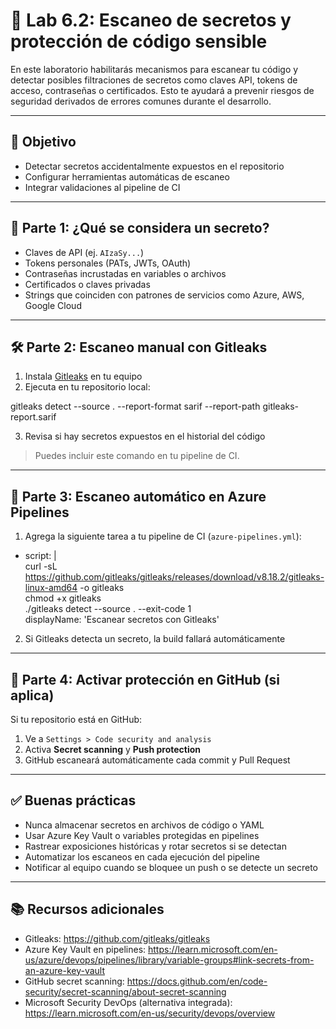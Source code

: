 # 🧪 Lab 6.2: Escaneo de secretos y protección de código sensible

En este laboratorio habilitarás mecanismos para escanear tu código y detectar posibles filtraciones de secretos como claves API, tokens de acceso, contraseñas o certificados. Esto te ayudará a prevenir riesgos de seguridad derivados de errores comunes durante el desarrollo.

---

## 🎯 Objetivo

- Detectar secretos accidentalmente expuestos en el repositorio  
- Configurar herramientas automáticas de escaneo  
- Integrar validaciones al pipeline de CI  

---

## 🧠 Parte 1: ¿Qué se considera un secreto?

- Claves de API (ej. `AIzaSy...`)  
- Tokens personales (PATs, JWTs, OAuth)  
- Contraseñas incrustadas en variables o archivos  
- Certificados o claves privadas  
- Strings que coinciden con patrones de servicios como Azure, AWS, Google Cloud

---

## 🛠️ Parte 2: Escaneo manual con Gitleaks

1. Instala [Gitleaks](https://github.com/gitleaks/gitleaks) en tu equipo  
2. Ejecuta en tu repositorio local:

gitleaks detect --source . --report-format sarif --report-path gitleaks-report.sarif

3. Revisa si hay secretos expuestos en el historial del código

> Puedes incluir este comando en tu pipeline de CI.

---

## 🔄 Parte 3: Escaneo automático en Azure Pipelines

1. Agrega la siguiente tarea a tu pipeline de CI (`azure-pipelines.yml`):

- script: |  
    curl -sL https://github.com/gitleaks/gitleaks/releases/download/v8.18.2/gitleaks-linux-amd64 -o gitleaks  
    chmod +x gitleaks  
    ./gitleaks detect --source . --exit-code 1  
  displayName: 'Escanear secretos con Gitleaks'

2. Si Gitleaks detecta un secreto, la build fallará automáticamente

---

## 🔐 Parte 4: Activar protección en GitHub (si aplica)

Si tu repositorio está en GitHub:

1. Ve a `Settings > Code security and analysis`  
2. Activa **Secret scanning** y **Push protection**  
3. GitHub escaneará automáticamente cada commit y Pull Request

---

## ✅ Buenas prácticas

- Nunca almacenar secretos en archivos de código o YAML  
- Usar Azure Key Vault o variables protegidas en pipelines  
- Rastrear exposiciones históricas y rotar secretos si se detectan  
- Automatizar los escaneos en cada ejecución del pipeline  
- Notificar al equipo cuando se bloquee un push o se detecte un secreto

---

## 📚 Recursos adicionales

- Gitleaks: https://github.com/gitleaks/gitleaks  
- Azure Key Vault en pipelines: https://learn.microsoft.com/en-us/azure/devops/pipelines/library/variable-groups#link-secrets-from-an-azure-key-vault  
- GitHub secret scanning: https://docs.github.com/en/code-security/secret-scanning/about-secret-scanning  
- Microsoft Security DevOps (alternativa integrada): https://learn.microsoft.com/en-us/security/devops/overview

